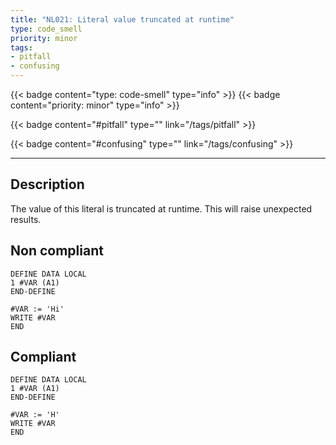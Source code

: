 ```yaml
---
title: "NL021: Literal value truncated at runtime"
type: code_smell
priority: minor
tags:
- pitfall 
- confusing 
---
```


{{< badge content="type: code-smell" type="info" >}}
{{< badge content="priority: minor" type="info" >}}


{{< badge content="#pitfall" type="" link="/tags/pitfall" >}}

{{< badge content="#confusing" type="" link="/tags/confusing" >}}

---

## Description
The value of this literal is truncated at runtime. This will raise unexpected results.

## Non compliant

```natural
DEFINE DATA LOCAL
1 #VAR (A1)
END-DEFINE

#VAR := 'Hi'
WRITE #VAR
END
```

## Compliant

```natural
DEFINE DATA LOCAL
1 #VAR (A1)
END-DEFINE

#VAR := 'H'
WRITE #VAR
END
```
